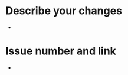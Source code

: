 <!-- (주석) 모두가 보는 게시물입니다. 다른 사람도 이해 할 수 있는 언어로 작성해주시길 바래요~

# Issue 생성 전 체크리스트(생성한 사람이 꼭 모두 체크해주세요!!)
- [ ] 이슈 이름은 다른 사람도 이해할 수 있나요?
- [ ] 리뷰가 필요한 사람(Reviewers)을 추가했나요?
- [ ] 이슈 책임자(Assignees)를 추가했나요?
- [ ] 제목 가장 좌측에 해당 pull-request의 성향을 잘 나타내는 키워드가 있나요? 아래는 예시입니다! 복사해서 사용하세요!
  - [Feat]
  - [Docs]
  - [Chore]
  - [Refactor]
  - [Fix]
- [ ] Labels에는 해당 이슈의 성향을 잘 나타내나요?
 -->
# Describe your changes
- 

# Issue number and link
- 